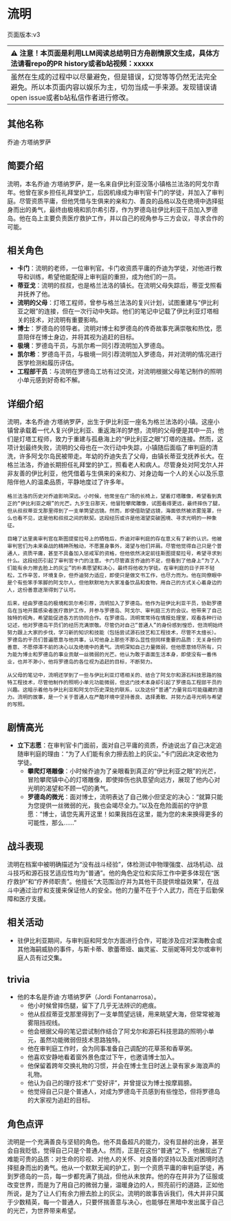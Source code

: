 # 流明
页面版本:v3
 

| :warning: 注意！本页面是利用LLM阅读总结明日方舟剧情原文生成，具体方法请看repo的PR history或者b站视频：xxxxx           |
|:----------------------------|
| 虽然在生成的过程中以尽量避免，但是错误，幻觉等等仍然无法完全避免。所以本页面内容以娱乐为主，切勿当成一手来源。发现错误请open issue或者b站私信作者进行修改。|



## 其他名称
乔迪·方塔纳罗萨
## 简要介绍
流明，本名乔迪·方塔纳罗萨，是一名来自伊比利亚没落小镇格兰法洛的阿戈尔青年。他曾在家乡担任礼拜堂护工，后因机缘成为审判官卡门的学徒，并加入了审判庭。尽管资质平庸，但他凭借与生俱来的亲和力、善良的品格以及在绝境中选择挺身而出的勇气，最终由极境和凯尔希引荐，作为罗德岛驻伊比利亚干员加入罗德岛。他在岛上主要负责医疗救护工作，并以自己的视角参与三方会议，寻求合作的可能。
## 相关角色
-   **卡门**：流明的老师，一位审判官。卡门收资质平庸的乔迪为学徒，对他进行教导和训练，希望他能配得上审判庭的重担，成为他们的一员。
-   **蒂亚戈**：流明的叔叔，也是格兰法洛的镇长。在流明父母失踪后，蒂亚戈照看并抚养了他。
-   **流明的父母**：灯塔工程师，曾参与格兰法洛的复兴计划，试图重建与“伊比利亚之眼”的连接，但在一次行动中失踪。他们的笔记中记载了伊比利亚灯塔相关的技术，对流明有重要影响。
-   **博士**：罗德岛的领导者。流明对博士和罗德岛的传奇故事充满崇敬和热忱，愿意陪伴在博士身边，并将其视为追赶的目标。
-   **极境**：罗德岛干员，与凯尔希一同引荐流明加入罗德岛。
-   **凯尔希**：罗德岛干员，与极境一同引荐流明加入罗德岛，并对流明的情况进行医学检测和履历评估。
-   **工程部干员**：与流明在罗德岛工坊有过交流，对流明根据父母笔记制作的照明小单元感到好奇和不解。
## 详细介绍
流明，本名乔迪·方塔纳罗萨，出生于伊比利亚一座名为格兰法洛的小镇。这座小镇曾承载着一代人复兴伊比利亚、重返海洋的梦想，流明的父母便是其中一员，他们是灯塔工程师，致力于重建与孤悬海上的“伊比利亚之眼”灯塔的连接。然而，这项计划最终失败，流明的父母也在一次行动中失踪，小镇随后面临了审判庭的清洗，许多阿戈尔岛民被带走。年幼的乔迪失去了父母，由镇长蒂亚戈抚养长大。在格兰法洛，乔迪长期担任礼拜堂的护工，照看老人和病人。尽管身处对阿戈尔人并非友善的伊比利亚，他凭借着与生俱来的亲和力、对身边每一个人的关心以及乐意陪伴他人的温柔品质，平静地度过了许多年。

    格兰法洛的历史对乔迪影响深远。小时候，他常坐在广场的长椅上，望着灯塔雕像，希望看到真正的“伊比利亚之眼”的光芒。九岁生日那天，他冒险攀爬雕像，试图看得更远，最终摔伤了腿，但从叔叔蒂亚戈那里得到了一支单筒望远镜。然而，即使借助望远镜，海面依然被浓雾笼罩，什么也看不见，这是他和叔叔之间的默契。这段经历或许是他渴望突破困境、寻求光明的一种象征。

    目睹了达里奥审判官在斯图提斐拉号上的牺牲后，乔迪对审判庭的存在意义有了新的认识。他被审判官们为未来奋战的精神所触动，不愿置身事外，渴望与他们并肩。尽管他觉得自己只是个普通人，资质平庸，甚至不具备加入惩戒军的资格，但他依然决定前往斯图提斐拉号，希望寻求到什么。这段经历引起了审判官卡门的注意。卡门尽管直言乔迪的不足，但看到了他身上“为了人们能有余力擦去脸上的灰尘”的朴素愿望和决心，最终将他收为学徒。在审判庭的日子并不轻松，工作辛苦，环境复杂，但乔迪努力适应，即使只是做文书工作，也尽力而为。他在同僚眼中是个有些笨手笨脚的阿戈尔人，但他默默地为大家准备饮品和食物，用自己的方式关心着身边的人，这份善意逐渐得到了认可。

    后来，经由罗德岛的极境和凯尔希引荐，流明加入了罗德岛。他作为驻伊比利亚干员，协助罗德岛在当地开展感染者医疗救护工作，并参与罗德岛、阿戈尔、审判庭三方的会议。他带来了自己独特的视角，希望能促进各方的协同合作。在罗德岛，流明常常待在情报处理室，观看各种行动记述，他对罗德岛干员们的经历充满崇敬。尽管仍对自己“普通人”的身份感到惶恐，但流明始终努力跟上大家的步伐，学习新的知识和技能（包括尝试源石技艺和工程技术，尽管不太擅长）。罗德岛的干员们普遍愿意与他共事，认可他身上那些不那么显性但同样重要的品质：无关身份的善意、不愿停滞不前的决心以及绝境中的勇气。流明深知自己力量微弱，但他愿意倾尽所有，只为能为博士和罗德岛的事业贡献一丝微弱的光芒。他认为敢于直面生活本身，即使没有一番伟业，也并不渺小，他将罗德岛的各位视为追赶的目标，不断努力。

    从父母的笔记中，流明还学到了一些与伊比利亚灯塔相关的、结合了阿戈尔和源石科技思路的独特工程技术，尽管他制作的照明小单元功能微弱，但这门技术本身却引起了罗德岛工程部干员的兴趣。这暗示着他与伊比利亚和阿戈尔历史深处的联系，以及这份“普通”力量背后可能蕴藏的潜力。流明的故事，是一个关于普通人在严酷环境中坚持善良、选择勇敢、并努力追寻光明与希望的写照。
## 剧情高光
*   **立下志愿**：在审判官卡门面前，面对自己平庸的资质，乔迪说出了自己决定追随审判庭的理由：“为了人们能有余力擦去脸上的灰尘。”卡门因此决定收他为学徒。
    *   **攀爬灯塔雕像**：小时候乔迪为了亲眼看到真正的“伊比利亚之眼”的光芒，冒险攀爬镇中心的灯塔雕像，即使摔伤也执意望向远方，展现了他内心对光明的渴望和不顾一切的勇气。
    *   **罗德岛的微光**：面对博士，流明表达了自己微小但坚定的决心：“就算只能为您提供一丝微弱的光，我也会竭尽全力。”以及在危险面前的守护意愿：“博士，请您先离开这里！如果我挡在这里，能为您的未来换得更多的可能性，那么......”
## 战斗表现
流明在档案中被明确描述为“没有战斗经验”，体检测试中物理强度、战场机动、战斗技巧和源石技艺适应性均为“普通”。他的角色定位和实际工作中更多体现在“医疗救护”和“疗养师职责”。他擅长“大范围治疗并为其他干员提供增益效果”，在战斗中通过治疗和支援来保证他人的安全。他的力量不在于个人武力，而在于后勤保障和医疗支援。
## 相关活动
-   驻伊比利亚期间，与审判庭和阿戈尔方面进行合作，可能涉及应对深海教会或其他海嗣威胁的事件，与斯卡蒂、歌蕾蒂娅、幽灵鲨、艾丽妮等阿戈尔或审判庭人员有过交集。
## trivia
*   他的本名是乔迪·方塔纳罗萨（Jordi Fontanarrosa）。
    *   他小时候曾摔伤腿，留下了几乎无法辨识的疤痕。
    *   他从叔叔蒂亚戈那里得到了一支单筒望远镜，用来眺望大海，但常常被海雾阻挡视线。
    *   他会根据父母的笔记尝试制作结合了阿戈尔和源石科技思路的照明小单元，虽然功能微弱但技术思路独特。
    *   他在审判庭工作时，会为同事准备自己调配的花草茶和香草粥。
    *   他喜欢安静地看着窗外景色度过下午，也邀请博士加入。
    *   他保留着跨年交换礼物的习惯，并会在博士生日时送上录有家乡海浪声的礼物。
    *   他认为自己的理疗技术“广受好评”，并曾提议为博士按摩肩膀。
    *   他觉得自己只是个普通人，对成为罗德岛干员感到有些惶恐，但将罗德岛的大家视为追赶的目标。
## 角色点评
流明是一个充满善良与坚韧的角色。他不具备超凡的能力，没有显赫的出身，甚至会自我贬低，觉得自己只是个普通人。然而，正是在这份“普通”之下，他展现出了难能可贵的品质：对生命的珍视、对他人的关怀、对良善的坚持以及面对困境时选择挺身而出的勇气。他从一个默默无闻的护工，到一个资质平庸的审判庭学徒，再到罗德岛的一员，每一步都充满了挑战，但他从未放弃。他的存在并非为了征服或改变世界，而是为了用自己的微弱力量，温暖身边的人，照亮前行的道路，正如他所说，是为了让人们有余力擦去脸上的灰尘。流明的故事告诉我们，伟大并非只属于少数精英，每一个普通人，只要怀揣善意与决心，也能够在黑暗中发出属于自己的光芒，为世界带来希望。
